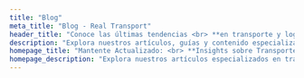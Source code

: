 ```yaml
---
title: "Blog"
meta_title: "Blog - Real Transport"
header_title: "Conoce las últimas tendencias <br> **en transporte y logística**"
description: "Explora nuestros artículos, guías y contenido especializado sobre transporte de carga, <br> logística y mejores prácticas para optimizar tu negocio."
homepage_title: "Mantente Actualizado: <br> **Insights sobre Transporte y Logística**"
homepage_description: "Explora nuestros artículos especializados en transporte y logística."
---
```

